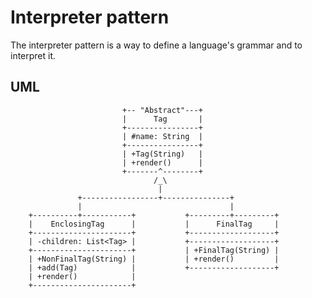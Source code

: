# Interpreter pattern #
The interpreter pattern is a way to define a language's grammar and to interpret it.

## UML ##

                             +-- "Abstract"---+
                             |      Tag       |
                             +----------------+
                             | #name: String  |
                             +----------------+
                             | +Tag(String)   |
                             | +render()      |
                             +-------^--------+
                                    /_\
                                     |
                   +-----------------+---------------+
                   |                                 |
        +----------+-----------+           +---------+---------+
        |    EnclosingTag      |           |      FinalTag     |
        +----------------------+           +-------------------+
        | -children: List<Tag> |           +-------------------+
        +----------------------+           | +FinalTag(String) |
        | +NonFinalTag(String) |           | +render()         |
        | +add(Tag)            |           +-------------------+
        | +render()            |
        +----------------------+

